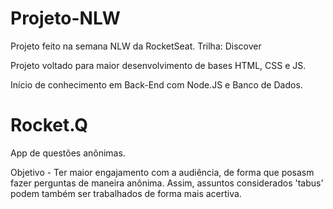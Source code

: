 # Projeto-NLW
Projeto feito na semana NLW da RocketSeat.
Trilha: Discover

Projeto voltado para maior desenvolvimento de bases HTML, CSS e JS.

Início de conhecimento em Back-End com Node.JS e Banco de Dados.

# Rocket.Q

App de questões anônimas.

Objetivo - Ter maior engajamento com a audiência, de forma que posasm fazer perguntas de maneira anônima. Assim, assuntos considerados 'tabus' podem também ser trabalhados de forma mais acertiva.
